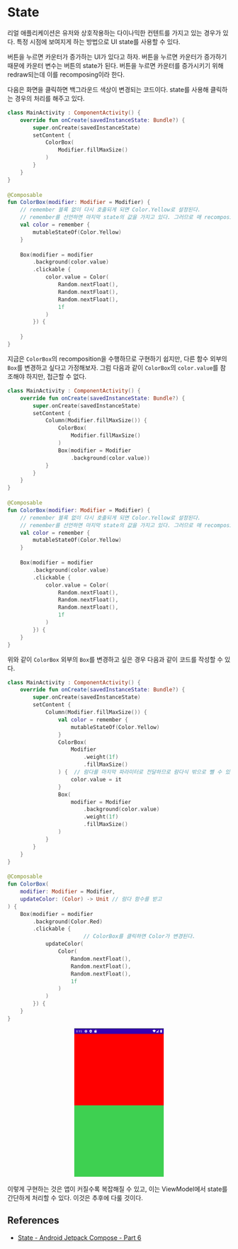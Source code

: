 # State

리얼 애플리케이션은 유저와 상호작용하는 다이나믹한 컨텐트를 가지고 있는 경우가 있다. 특정 시점에 보여지게 하는 방법으로 UI state를 사용할 수 있다.

버튼을 누르면 카운터가 증가하는 UI가 있다고 하자. 버튼을 누르면 카운터가 증가하기 때문에 카운터 변수는 버튼의 state가 된다. 버튼을 누르면 카운터를 증가시키기 위해 redraw되는데 이를 recomposing이라 한다.

다음은 화면을 클릭하면 백그라운드 색상이 변경되는 코드이다. state를 사용해 클릭하는 경우의 처리를 해주고 있다.

```kotlin
class MainActivity : ComponentActivity() {
    override fun onCreate(savedInstanceState: Bundle?) {
        super.onCreate(savedInstanceState)
        setContent {
            ColorBox(
                Modifier.fillMaxSize()
            )
        }
    }
}

@Composable
fun ColorBox(modifier: Modifier = Modifier) {
    // remember 블록 없이 다시 호출되게 되면 Color.Yellow로 설정된다.
    // remember를 선언하면 마지막 state의 값을 가지고 있다. 그러므로 매 recomposition에 재설정하고 싶지 않은 경우 remember 키워드를 선언한면 된다.
    val color = remember {
        mutableStateOf(Color.Yellow)
    }

    Box(modifier = modifier
        .background(color.value)
        .clickable {
            color.value = Color(
                Random.nextFloat(),
                Random.nextFloat(),
                Random.nextFloat(),
                1f
            )
        }) {

    }
}
```

지금은 `ColorBox`의 recomposition을 수행하므로 구현하기 쉽지만, 다른 함수 외부의 `Box`를 변경하고 싶다고 가정해보자. 그럼 다음과 같이 `ColorBox`의 `color.value`를 참조해야 하지만, 접근할 수 없다.

```kotlin
class MainActivity : ComponentActivity() {
    override fun onCreate(savedInstanceState: Bundle?) {
        super.onCreate(savedInstanceState)
        setContent {
            Column(Modifier.fillMaxSize()) {
                ColorBox(
                    Modifier.fillMaxSize()
                )
                Box(modifier = Modifier
                    .background(color.value))
            }
        }
    }
}

@Composable
fun ColorBox(modifier: Modifier = Modifier) {
    // remember 블록 없이 다시 호출되게 되면 Color.Yellow로 설정된다.
    // remember를 선언하면 마지막 state의 값을 가지고 있다. 그러므로 매 recomposition에 재설정하고 싶지 않은 경우 remember 키워드를 선언한면 된다.
    val color = remember {
        mutableStateOf(Color.Yellow)
    }

    Box(modifier = modifier
        .background(color.value)
        .clickable {
            color.value = Color(
                Random.nextFloat(),
                Random.nextFloat(),
                Random.nextFloat(),
                1f
            )
        }) {
    }
}
```

위와 같이 `ColorBox` 외부의 `Box`를 변경하고 싶은 경우 다음과 같이 코드를 작성할 수 있다.

```kotlin
class MainActivity : ComponentActivity() {
    override fun onCreate(savedInstanceState: Bundle?) {
        super.onCreate(savedInstanceState)
        setContent {
            Column(Modifier.fillMaxSize()) {
                val color = remember {
                    mutableStateOf(Color.Yellow)
                }
                ColorBox(
                    Modifier
                        .weight(1f)
                        .fillMaxSize()
                ) {  // 람다를 마지막 파라미터로 전달하므로 람다식 밖으로 뺄 수 있다.
                    color.value = it
                }
                Box(
                    modifier = Modifier
                        .background(color.value)
                        .weight(1f)
                        .fillMaxSize()
                )
            }
        }
    }
}

@Composable
fun ColorBox(
    modifier: Modifier = Modifier,
    updateColor: (Color) -> Unit // 람다 함수를 받고
) {
    Box(modifier = modifier
        .background(Color.Red)
        .clickable {
						// ColorBox를 클릭하면 Color가 변경된다. 
            updateColor(
                Color(
                    Random.nextFloat(),
                    Random.nextFloat(),
                    Random.nextFloat(),
                    1f
                )
            )
        }) {
    }
}
```

<div align="center">
<img src="img/part-06/update_color.png" width="40%">
</div>

이렇게 구현하는 것은 앱이 커질수록 복잡해질 수 있고, 이는 ViewModel에서 state를 간단하게 처리할 수 있다. 이것은 추후에 다룰 것이다.

## References

* [State - Android Jetpack Compose - Part 6](https://www.youtube.com/watch?v=s3m1PSd7VWc&list=PLQkwcJG4YTCSpJ2NLhDTHhi6XBNfk9WiC&index=6)
